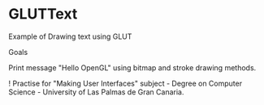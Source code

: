 # GLUTText
Example of Drawing text using GLUT

Goals

Print message "Hello OpenGL" using bitmap and stroke drawing methods.


!
Practise for "Making User Interfaces" subject  - Degree on Computer Science - University of Las Palmas de Gran Canaria.
